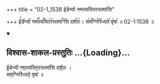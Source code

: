 +++
title = "02-1_1538 ईडेन्यो नमस्यस्तिरस्तमांसि"

+++
ई꣣डे꣡न्यो꣢ नम꣣꣬स्य꣢꣯स्ति꣣र꣡स्तमा꣢꣯ꣳसि दर्श꣣तः꣢। स꣢म꣣ग्नि꣡रि꣢ध्यते꣣ वृ꣡षा꣢ ॥ 02-1:1538 ॥

<div class="js_include" newlevelforh1="2" title="विश्वास-शाकल-प्रस्तुतिः" unfilled url="/vedAH_Rk/shAkalam/saMhitA/vishvAsa-prastutiH/03/027/13_ILenyo_namasyastirastamAMsi.md">
<details open><summary><h2>विश्वास-शाकल-प्रस्तुतिः ...{Loading}...</h2></summary>


ई॒ळेन्यो॑ नम॒स्य॑स्ति॒रस्तमां॑सि दर्श॒तः ।  
सम॒ग्निरि॑ध्यते॒ वृषा॑ ॥

</details>
</div>